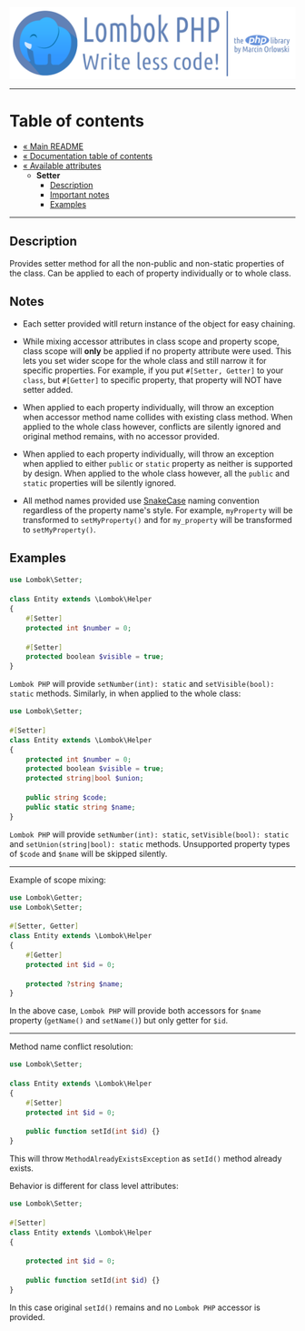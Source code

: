![Lombok PHP](../../artwork/lombok-php-logo.png)

---

# Table of contents #

* [« Main README](../../README.md)
* [« Documentation table of contents](../README.md)
* [« Available attributes](README.md)
  * **Setter**
    * [Description](#description)
    * [Important notes](#notes)
    * [Examples](#examples)

---

## Description ##

Provides setter method for all the non-public and non-static properties of the class. Can be applied
to each of property individually or to whole class.

## Notes ##

* Each setter provided witll return instance of the object for easy chaining.


* While mixing accessor attributes in class scope and property scope, class scope will **only** be
  applied if no property attribute were used. This lets you set wider scope for the whole class
  and still narrow it for specific properties. For example, if you put `#[Setter, Getter]` to
  your `class`, but `#[Getter]` to specific property, that property will NOT have setter added.


* When applied to each property individually, will throw an exception when accessor method name
  collides with existing class method. When applied to the whole class however, conflicts are
  silently ignored and original method remains, with no accessor provided.


* When applied to each property individually, will throw an exception when applied to
  either `public`   or `static` property as neither is supported by design. When applied to the
  whole class however, all the `public` and `static` properties will be silently ignored.


* All method names provided use [SnakeCase](https://en.wikipedia.org/wiki/Snake_case) naming
  convention regardless of the property name's style. For example, `myProperty` will be transformed
  to `setMyProperty()` and for `my_property` will be transformed to `setMyProperty()`.

## Examples ##

```php
use Lombok\Setter;

class Entity extends \Lombok\Helper
{
    #[Setter]
    protected int $number = 0;
    
    #[Setter]
    protected boolean $visible = true;
}
```

`Lombok PHP` will provide `setNumber(int): static` and `setVisible(bool): static` methods.
Similarly, in when applied to the whole class:

```php
use Lombok\Setter;

#[Setter]
class Entity extends \Lombok\Helper
{
    protected int $number = 0;
    protected boolean $visible = true;
    protected string|bool $union;
    
    public string $code;
    public static string $name;
}
```

`Lombok PHP` will provide `setNumber(int): static`, `setVisible(bool): static` and
`setUnion(string|bool): static` methods. Unsupported property types of `$code` and `$name` will
be skipped silently.


---

Example of scope mixing:

```php
use Lombok\Getter;
use Lombok\Setter;

#[Setter, Getter]
class Entity extends \Lombok\Helper
{
    #[Getter]
    protected int $id = 0;
    
    protected ?string $name;
}
```

In the above case, `Lombok PHP` will provide both accessors for `$name` property (`getName()` and
`setName()`) but only getter for `$id`.

---

Method name conflict resolution:

```php
use Lombok\Setter;

class Entity extends \Lombok\Helper
{
    #[Setter]
    protected int $id = 0;
    
    public function setId(int $id) {}
}
```

This will throw `MethodAlreadyExistsException` as `setId()` method already exists.

Behavior is different for class level attributes:

```php
use Lombok\Setter;

#[Setter]
class Entity extends \Lombok\Helper
{
    
    protected int $id = 0;
    
    public function setId(int $id) {}
}
```

In this case original `setId()` remains and no `Lombok PHP` accessor is provided.
